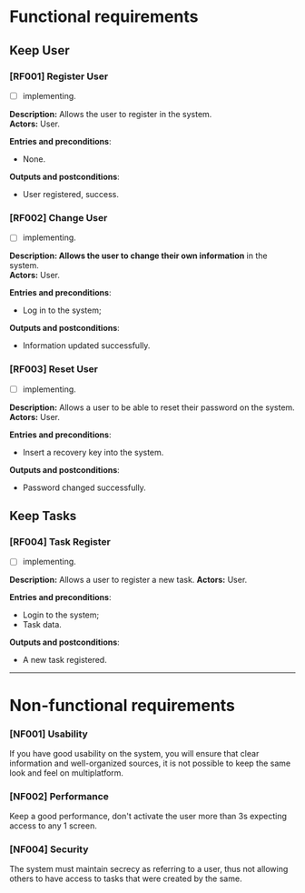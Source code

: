 # **Functional requirements**

## **Keep User**
### **[RF001] Register User**  
- [ ] implementing.  

**Description:** Allows the user to register in the system.  
**Actors:** User.

**Entries and preconditions**:
- None.  

**Outputs and postconditions**:
- User registered, success.  

### **[RF002] Change User**  
- [ ] implementing.  

**Description: Allows the user to change their own information** in the system.  
**Actors:** User.

**Entries and preconditions**:
- Log in to the system;

**Outputs and postconditions**:
- Information updated successfully.

### **[RF003] Reset User**  
- [ ] implementing.  

**Description:** Allows a user to be able to reset their password on the system.
**Actors:** User.

**Entries and preconditions**:
- Insert a recovery key into the system.

**Outputs and postconditions**:  
- Password changed successfully.


## **Keep Tasks**
### **[RF004] Task Register**  
- [ ] implementing.  

**Description:** Allows a user to register a new task.
**Actors:** User.

**Entries and preconditions**:
- Login to the system;
- Task data.

**Outputs and postconditions**:  
- A new task registered.



___
# **Non-functional requirements**

### **[NF001] Usability**  
If you have good usability on the system, you will ensure that clear information and well-organized sources, it is not possible to keep the same look and feel on multiplatform.

### **[NF002] Performance**
Keep a good performance, don't activate the user more than 3s expecting access to any 1 screen.


### **[NF004] Security**
The system must maintain secrecy as referring to a user, thus not allowing others to have access to tasks that were created by the same.
